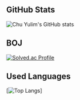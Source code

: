 <!--
**cyl0424/cyl0424** is a ✨ _special_ ✨ repository because its `README.md` (this file) appears on your GitHub profile.

Here are some ideas to get you started:

- 🔭 I’m currently working on ...
- 🌱 I’m currently learning ...
- 👯 I’m looking to collaborate on ...
- 🤔 I’m looking for help with ...
- 💬 Ask me about ...
- 📫 How to reach me: ...
- 😄 Pronouns: ...
- ⚡ Fun fact: ... -->
## GitHub Stats
![Chu Yulim's GitHub stats](https://github-readme-stats.vercel.app/api?username=cyl0424&show_icons=true&theme=swift&count_private=true)
<br>

## BOJ
[![Solved.ac Profile](http://mazassumnida.wtf/api/generate_badge?boj=cyl0424)](https://solved.ac/cyl0424/)
<br>

## Used Languages
[![Top Langs](https://github-readme-stats.vercel.app/api/top-langs/?username=cyl0424&layout=compact&theme=swift)]
